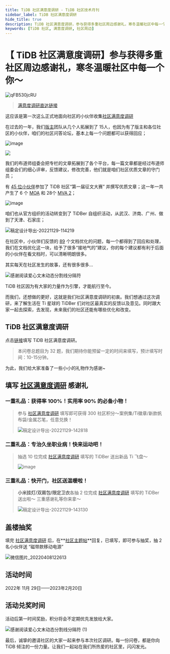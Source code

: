 ```yaml
---
title: TiDB 社区满意度调研 - TiDB 社区技术月刊
sidebar_label: TiDB 社区满意度调研
hide_title: true
description: TiDB 社区满意度调研，参与获得多重社区周边感谢礼，寒冬温暖社区中每一个你～ 
keywords: [TiDB 社区, 满意度调研, 社区周边]
---
```


# 【 TiDB 社区满意度调研】参与获得多重社区周边感谢礼，寒冬温暖社区中每一个你～ 

![qFB530jcRU](https://asktug.com/uploads/default/original/4X/d/1/b/d1b30905506b0903cc5198b296defed10eb174da.jpeg)

> [满意度调研直达链接](https://forms.pingcap.com/f/TiDB-Community-Satisfaction-Survey)

这应该是第一次这么正式地面向社区的小伙伴收集[社区满意度调研](https://forms.pingcap.com/f/TiDB-Community-Satisfaction-Survey)

在过去的一年，我们[版主](https://asktug.com/badges/135/-)团队从几个人拓展到了 15人，也因为有了版主和各位社区的小伙伴，咱们的社区问答论坛，基本上每一个问题都可以获得回应；

![image](https://asktug.com/uploads/default/optimized/4X/7/1/0/710e70a0cbc23ae381089acb06ec2ed213cb4ecb_2_690x213.png)

![](https://asktug.com/uploads/default/original/4X/f/7/8/f78f7aa50109ffc2afb1359ccbde367ecb0e8ccd.gif)

我们的布道师组委会把专栏的文章拓展到了各个平台，每一篇文章都是经过布道师组委会们的细心评审，反馈建议，修改完善，他们就是咱们社区优质文章的守门员；

[](https://asktug.com/uploads/default/optimized/4X/7/7/e/77eac29fd467eae26c1d7435885b91320bd9913d_2_690x379.png)

有 [45 位小伙伴](https://asktug.com/badges/149/-)参加了 TiDB 社区“第一届征文大赛” 并撰写优质文章；这一年一共产生了 6 个 [MOA](https://asktug.com/badges/144/-) 和 28个 [MVA 2](https://asktug.com/badges/143/-)；

![image](https://asktug.com/uploads/default/optimized/4X/2/e/2/2e25454df600138d8ab85be84b43419c3d7de72b_2_690x163.png)

咱们也从官方组织的活动转变到了 TiDBer 自组织活动，从武汉、济南、广州、做到了天津、石家庄；

![稿定设计导出-20221129-114219](https://asktug.com/uploads/default/optimized/4X/9/2/6/9266562cab91570c9ba95da97b536c698eb887a3_2_500x500.jpeg)


在社区中，小伙伴们反馈的 [89](https://asktug.com/c/advice-feedback/document/120022) 个文档优化的问题，每一个都得到了回应和处理，我们在文档优化这一块，给予了很多“接地气的”建议，你的每个建议都有利于后面的小伙伴在看文档时，可以清晰明朗很多。

其实每天在社区发生的故事，还有很多很多…

![感谢阅读爱心文末动态分割线分隔符](https://asktug.com/uploads/default/original/4X/d/c/5/dc5e819cc88349d5ffd5af3fe5c18d8d4e06b249.gif)


TiDB 社区因为有大家的力量作为引擎，才能航行至今。

而我们，还想做的更好，这就是我们社区满意度调研的初衷。我们想通过这次调研，来了解生活在 Ti 星球的 TiDBer 们对社区最真实的反馈以及意见。同时跟大家一起去探索，去发现，未来我们的社区还能有哪些优化和改变。

## TiDB 社区满意度调研

点击[链接](https://forms.pingcap.com/f/TiDB-Community-Satisfaction-Survey)填写 TiDB 社区满意度调研。

> 本问卷总题目为 32 题，我们期待你能预留一定的时间来填写，预计填写时间：10-15分钟。

为此，我们给大家准备了一些小小的礼物作为感谢~

## 填写 [社区满意度调研](https://forms.pingcap.com/f/TiDB-Community-Satisfaction-Survey) 感谢礼

### 一重礼品：获得率 100%！实用率 90% 的必备小物！

> 参与 [社区满意度调研](https://forms.pingcap.com/f/TiDB-Community-Satisfaction-Survey) 填写即可获得 300 社区积分～案例集/Ti徽章/新款帆布袋/金属芯笔，任意兑换！
>
> ![稿定设计导出-20221129-142818](https://asktug.com/uploads/default/optimized/4X/4/4/a/44ac5687b7a46721260a00274407a258a5f8b322_2_375x375.jpeg)

### 二重礼品：专治久坐职业病！快来运动吧！

> 抽选 10 位完成 [社区满意度调研](https://forms.pingcap.com/f/TiDB-Community-Satisfaction-Survey) 填写的 TiDBer 送出新品 Ti 飞盘～
>
> ![image](https://asktug.com/uploads/default/optimized/4X/2/c/9/2c91886272fd5a2510347a2ecdd0a1bd757289d2_2_381x375.jpeg)

### 三重礼品：快开门，社区送温暖啦！

> **小米挂灯/双肩包/限定卫衣**各抽 2 位完成 [社区满意度调研](https://forms.pingcap.com/f/TiDB-Community-Satisfaction-Survey) 填写的 TiDBer 送出啦～ 三重感谢礼等你来拿～
>
> ![稿定设计导出-20221129-143130](https://asktug.com/uploads/default/optimized/4X/3/a/9/3a957c5f4aa10d1206b627f1218a03e5ad35ea00_2_375x375.jpeg)

## 盖楼抽奖

填完 [社区满意度调研](https://forms.pingcap.com/f/TiDB-Community-Satisfaction-Survey) 后，在**[社区主题帖](https://asktug.com/t/topic/996803)**回复，已填写，即可参与抽奖，抽 2 名小伙伴送 “磁带款移动电源”

![微信图片_20220408122613](https://asktug.com/uploads/default/optimized/4X/6/c/1/6c14199d8e05b73e62ef01fc80f87e0e74df92d5_2_333x250.jpeg)

## 活动时间

2022年 11月 29日——2023年2月20日

## 活动兑奖时间

活动后第一时间奖励，积分将会不定期优先发放给大家。

![感谢阅读爱心文末动态分割线分隔符 (1)](https://asktug.com/uploads/default/original/4X/0/a/7/0a72cb9e03e16ddd266bf3b1ddd33b07a199aad7.gif)

最后，诚挚的邀请社区的大家一起来参与本次社区调研。每一份问卷，都是你向 TiDB 倾注的一份力量。让我们一起站在我们所热爱的社区里，闪闪发光。
